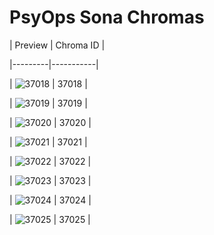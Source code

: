 # PsyOps Sona Chromas


| Preview | Chroma ID |

|---------|-----------|

| ![37018](https://raw.communitydragon.org/latest/plugins/rcp-be-lol-game-data/global/default/v1/champion-chroma-images/37/37018.png) | 37018 |

| ![37019](https://raw.communitydragon.org/latest/plugins/rcp-be-lol-game-data/global/default/v1/champion-chroma-images/37/37019.png) | 37019 |

| ![37020](https://raw.communitydragon.org/latest/plugins/rcp-be-lol-game-data/global/default/v1/champion-chroma-images/37/37020.png) | 37020 |

| ![37021](https://raw.communitydragon.org/latest/plugins/rcp-be-lol-game-data/global/default/v1/champion-chroma-images/37/37021.png) | 37021 |

| ![37022](https://raw.communitydragon.org/latest/plugins/rcp-be-lol-game-data/global/default/v1/champion-chroma-images/37/37022.png) | 37022 |

| ![37023](https://raw.communitydragon.org/latest/plugins/rcp-be-lol-game-data/global/default/v1/champion-chroma-images/37/37023.png) | 37023 |

| ![37024](https://raw.communitydragon.org/latest/plugins/rcp-be-lol-game-data/global/default/v1/champion-chroma-images/37/37024.png) | 37024 |

| ![37025](https://raw.communitydragon.org/latest/plugins/rcp-be-lol-game-data/global/default/v1/champion-chroma-images/37/37025.png) | 37025 |